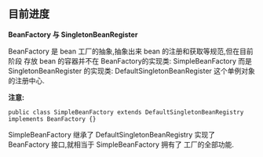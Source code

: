 ## 目前进度

**BeanFactory 与 SingletonBeanRegister**

BeanFactory 是 bean 工厂的抽象,抽象出来 bean 的注册和获取等规范,但在目前阶段
存放 bean 的容器并不在 BeanFactory的实现类: SimpleBeanFactory 而是 SingletonBeanRegister
的实现类: DefaultSingletonBeanRegister 这个单例对象的注册中心.

**注意:**

``public class SimpleBeanFactory extends DefaultSingletonBeanRegistry implements BeanFactory {}
``

SimpleBeanFactory  继承了 DefaultSingletonBeanRegistry 实现了 BeanFactory 接口,就相当于 SimpleBeanFactory 拥有了
工厂的全部功能.